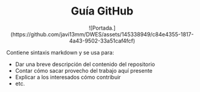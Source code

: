 <h1 align="center"> Guía GitHub </h1>

<center>![Portada.](https://github.com/javi13mm/DWES/assets/145338949/c84e4355-1817-4a43-9502-33a51caf4fcf)</center>


Contiene sintaxis markdown y se usa para:

* Dar una breve descripción del contenido del repositorio
* Contar cómo sacar provecho del trabajo aquí presente
* Explicar a los interesados cómo contribuir
* etc.
